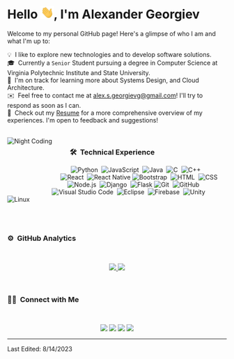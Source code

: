 <h1>Hello <img src="https://raw.githubusercontent.com/ABSphreak/ABSphreak/master/gifs/Hi.gif" width="30px">, I'm Alexander Georgiev</h1>

Welcome to my personal GitHub page! Here's a glimpse of who I am and what I'm up to:

💡 &nbsp;I like to explore new technologies and to develop software solutions.\
🎓 &nbsp;Currently a `Senior` Student pursuing a degree in Computer Science at Virginia Polytechnic Institute and State University.\
🌱 &nbsp;I'm on track for learning more about Systems Design, and Cloud Architecture.\
✉️ &nbsp;Feel free to contact me at alex.s.georgievg@gmail.com! I'll try to respond as soon as I can.\
📄 &nbsp;Check out my [Resume]() for a more comprehensive overview of my experiences. I'm open to feedback and suggestions!

<br>

<img alt="Night Coding" src="https://kratikal.com/blog/wp-content/uploads/2022/12/blue_boy_typing_nothought.gif" width="275" align="left"/>

### &nbsp;&nbsp;&nbsp;&nbsp;&nbsp;&nbsp;&nbsp;&nbsp;&nbsp;&nbsp;&nbsp;&nbsp;&nbsp;&nbsp;&nbsp;&nbsp;&nbsp;&nbsp;&nbsp;&nbsp;&nbsp;&nbsp;&nbsp;&nbsp;&nbsp;&nbsp;&nbsp;&nbsp;&nbsp;&nbsp;&nbsp;&nbsp;&nbsp;&nbsp;&nbsp;&nbsp; 🛠 &nbsp;Technical Experience

&nbsp;&nbsp;&nbsp;&nbsp;&nbsp;&nbsp;&nbsp;&nbsp;&nbsp;&nbsp;&nbsp;&nbsp;&nbsp;&nbsp;&nbsp;&nbsp;&nbsp;&nbsp;&nbsp;&nbsp;&nbsp;&nbsp;&nbsp;&nbsp;&nbsp;&nbsp;&nbsp;&nbsp;&nbsp;&nbsp;&nbsp;&nbsp;&nbsp;&nbsp;&nbsp;&nbsp;&nbsp;![Python](https://img.shields.io/badge/-Python-05122A?style=flat&logo=python)&nbsp;
![JavaScript](https://img.shields.io/badge/-JavaScript-05122A?style=flat&logo=javascript)&nbsp;
![Java](https://img.shields.io/badge/-Java-05122A?style=flat&logo=Java&logoColor=FFA518)&nbsp;
![C](https://img.shields.io/badge/-C-05122A?style=flat&logo=C&logoColor=A8B9CC)&nbsp;
![C++](https://img.shields.io/badge/-C++-05122A?style=flat&logo=C%2B%2B&logoColor=00599C)\
&nbsp;&nbsp;&nbsp;&nbsp;&nbsp;&nbsp;&nbsp;&nbsp;&nbsp;&nbsp;&nbsp;&nbsp;&nbsp;&nbsp;&nbsp;&nbsp;&nbsp;&nbsp;&nbsp;&nbsp;&nbsp;&nbsp;&nbsp;&nbsp;&nbsp;&nbsp;&nbsp;&nbsp;&nbsp;&nbsp;&nbsp;![React](https://img.shields.io/badge/-React-05122A?style=flat&logo=react)&nbsp;
![React Native](https://img.shields.io/badge/-React%20Native-05122A?style=flat&logo=react)
![Bootstrap](https://img.shields.io/badge/-Bootstrap-05122A?style=flat&logo=bootstrap&logoColor=563D7C)&nbsp;
![HTML](https://img.shields.io/badge/-HTML-05122A?style=flat&logo=HTML5)&nbsp;
![CSS](https://img.shields.io/badge/-CSS-05122A?style=flat&logo=CSS3&logoColor=1572B6)&nbsp;\
&nbsp;&nbsp;&nbsp;&nbsp;&nbsp;&nbsp;&nbsp;&nbsp;&nbsp;&nbsp;&nbsp;&nbsp;&nbsp;&nbsp;&nbsp;&nbsp;&nbsp;&nbsp;&nbsp;&nbsp;&nbsp;&nbsp;&nbsp;&nbsp;&nbsp;&nbsp;&nbsp;&nbsp;&nbsp;&nbsp;&nbsp;&nbsp;&nbsp;&nbsp;&nbsp;![Node.js](https://img.shields.io/badge/-Node.js-05122A?style=flat&logo=node.js)&nbsp;
![Django](https://img.shields.io/badge/-Django-05122A?style=flat&logo=django&logoColor=092E20)&nbsp;
![Flask](https://img.shields.io/badge/-Flask-05122A?style=flat&logo=flask)
![Git](https://img.shields.io/badge/-Git-05122A?style=flat&logo=git)&nbsp;
![GitHub](https://img.shields.io/badge/-GitHub-05122A?style=flat&logo=github)\
&nbsp;&nbsp;&nbsp;&nbsp;&nbsp;&nbsp;&nbsp;&nbsp;&nbsp;&nbsp;&nbsp;&nbsp;&nbsp;&nbsp;&nbsp;&nbsp;&nbsp;&nbsp;&nbsp;&nbsp;&nbsp;&nbsp;&nbsp;&nbsp;&nbsp;&nbsp;![Visual Studio Code](https://img.shields.io/badge/-Visual%20Studio%20Code-05122A?style=flat&logo=visual-studio-code&logoColor=007ACC)&nbsp;
![Eclipse](https://img.shields.io/badge/-Eclipse-05122A?style=flat&logo=eclipse-ide&logoColor=2C2255)&nbsp;
![Firebase](https://img.shields.io/badge/-Firebase-05122A?style=flat&logo=firebase)&nbsp;
![Unity](https://img.shields.io/badge/-Unity-05122A?style=flat&logo=unity)&nbsp;
![Linux](https://img.shields.io/badge/-Linux-05122A?style=flat&logo=linux)

<br>
<br>

### ⚙️ &nbsp;GitHub Analytics

<br>

<p align="center">
  <a href="https://github.com/alexsg2">
    <img height="140em" src="https://github-readme-stats-eight-theta.vercel.app/api?username=alexsg2&show_icons=true&theme=algolia&include_all_commits=true&count_private=true"/>
    <img height="140em" src="https://github-readme-stats-eight-theta.vercel.app/api/top-langs/?username=alexsg2&layout=compact&langs_count=8&theme=algolia"/>
  </a>
</p>

<br>

### 🤝🏻 &nbsp;Connect with Me

<br>

<p align="center">
<a href="https://alexsg2.github.io/Personal-Website/"><img src="https://img.shields.io/badge/-My%20Personal%20Website-3423A6?style=flat&logo=react&logoColor=white"/></a>
<a href="https://linkedin.com/in/alexandersg-"><img src="https://img.shields.io/badge/-Alexander%20Georgiev-0077B5?style=flat&logo=Linkedin&logoColor=white"/></a>
<a href="mailto:alexandersg@vt.edu"><img src="https://img.shields.io/badge/-alexandersg@vt.edu-D14836?style=flat&logo=Gmail&logoColor=white"/></a>
<a href="https://devpost.com/alexandersg?ref_content"><img src="https://img.shields.io/badge/-My%20DevPost-3423A6?style=flat&logo=Devpost&logoColor=white"/></a>
</p>

-----
Last Edited: 8/14/2023
